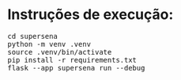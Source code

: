 # Instruções de execução:

<pre>
cd supersena
python -m venv .venv
source .venv/bin/activate
pip install -r requirements.txt
flask --app supersena run --debug
</pre>
